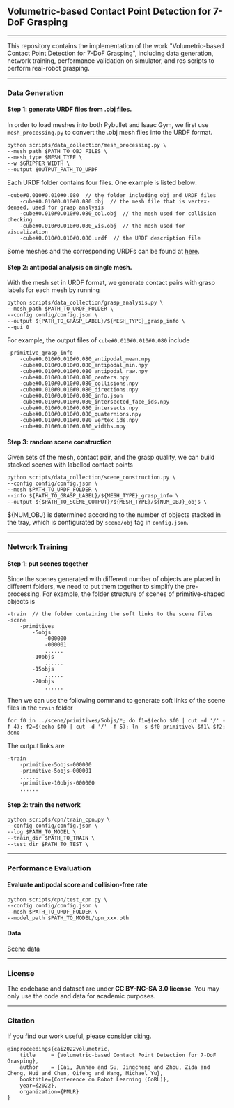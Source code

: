 ## Volumetric-based Contact Point Detection for 7-DoF Grasping

---

This repository contains the implementation of the work "Volumetric-based Contact Point Detection for 7-DoF Grasping", 
including data generation, network training, performance validation on simulator, and ros scripts to perform real-robot 
grasping. 

---

### Data Generation

#### Step 1: generate URDF files from .obj files.

In order to load meshes into both Pybullet and Isaac Gym, we first use ```mesh_processing.py``` to convert 
the .obj mesh files into the URDF format. 
```angular2html
python scripts/data_collection/mesh_processing.py \ 
--mesh_path $PATH_TO_OBJ_FILES \ 
--mesh_type $MESH_TYPE \ 
--w $GRIPPER_WIDTH \ 
--output $OUTPUT_PATH_TO_URDF
```
Each URDF folder contains four files. One example is listed below:
```
-cube#0.010#0.010#0.080  // the folder including obj and URDF files
    -cube#0.010#0.010#0.080.obj  // the mesh file that is vertex-densed, used for grasp analysis
    -cube#0.010#0.010#0.080_col.obj  // the mesh used for collision checking
    -cube#0.010#0.010#0.080_vis.obj  // the mesh used for visualization
    -cube#0.010#0.010#0.080.urdf  // the URDF description file
```
Some meshes and the corresponding URDFs can be found at [here](https://hkustconnect-my.sharepoint.com/:f:/g/personal/jcaiaq_connect_ust_hk/Eg4f-0GgktJPlkdMo5bmIbsBto0S8kOQohsltrZz7ZwujA?e=h6UEg9).

#### Step 2: antipodal analysis on single mesh. 

With the mesh set in URDF format, we generate contact pairs with grasp labels for each mesh by running
```angular2html
python scripts/data_collection/grasp_analysis.py \ 
--mesh_path $PATH_TO_URDF_FOLDER \ 
--config config/config.json \ 
--output ${PATH_TO_GRASP_LABEL}/${MESH_TYPE}_grasp_info \ 
--gui 0
```
For example, the output files of ```cube#0.010#0.010#0.080``` include
```angular2html
-primitive_grasp_info
    -cube#0.010#0.010#0.080_antipodal_mean.npy
    -cube#0.010#0.010#0.080_antipodal_min.npy
    -cube#0.010#0.010#0.080_antipodal_raw.npy
    -cube#0.010#0.010#0.080_centers.npy
    -cube#0.010#0.010#0.080_collisions.npy
    -cube#0.010#0.010#0.080_directions.npy
    -cube#0.010#0.010#0.080_info.json
    -cube#0.010#0.010#0.080_intersected_face_ids.npy
    -cube#0.010#0.010#0.080_intersects.npy
    -cube#0.010#0.010#0.080_quaternions.npy
    -cube#0.010#0.010#0.080_vertex_ids.npy
    -cube#0.010#0.010#0.080_widths.npy
```

#### Step 3: random scene construction

Given sets of the mesh, contact pair, and the grasp quality, we can build stacked scenes with labelled contact points
```angular2html
python scripts/data_collection/scene_construction.py \
--config config/config.json \ 
--mesh $PATH_TO_URDF_FOLDER \ 
--info ${PATH_TO_GRASP_LABEL}/${MESH_TYPE}_grasp_info \ 
--output ${$PATH_TO_SCENE_OUTPUT}/${MESH_TYPE}/${NUM_OBJ}_objs \
```
${NUM_OBJ} is determined according to the number of objects stacked in the tray, which is configurated 
by ```scene/obj``` tag in ```config.json```.

---

### Network Training

#### Step 1: put scenes together

Since the scenes generated with different number of objects are placed in different folders, we need to put them 
together to simplify the pre-processing. For example, the folder structure of scenes of primitive-shaped objects is 
```angular2html
-train  // the folder containing the soft links to the scene files
-scene
    -primitives
        -5objs
            -000000
            -000001
            ......
        -10objs
            ......
        -15objs
            ......
        -20objs
            ......
```
Then we can use the following command to generate soft links of the scene files in the ```train``` folder
```angular2html
for f0 in ../scene/primitives/5objs/*; do f1=$(echo $f0 | cut -d '/' -f 4); f2=$(echo $f0 | cut -d '/' -f 5); ln -s $f0 primitive\-$f1\-$f2; done
```
The output links are 
```angular2html
-train
    -primitive-5objs-000000
    -primitive-5objs-000001
    ......
    -primitive-10objs-000000
    ......
```

#### Step 2: train the network
```angular2html
python scripts/cpn/train_cpn.py \ 
--config config/config.json \ 
--log $PATH_TO_MODEL \ 
--train_dir $PATH_TO_TRAIN \ 
--test_dir $PATH_TO_TEST \
```

---

### Performance Evaluation

#### Evaluate antipodal score and collision-free rate
```angular2html
python scripts/cpn/test_cpn.py \ 
--config config/config.json \ 
--mesh $PATH_TO_URDF_FOLDER \ 
--model_path $PATH_TO_MODEL/cpn_xxx.pth
```

#### Data

[Scene data](https://hkustconnect-my.sharepoint.com/:f:/g/personal/jcaiaq_connect_ust_hk/Eg4f-0GgktJPlkdMo5bmIbsBto0S8kOQohsltrZz7ZwujA?e=h6UEg9)

---

### License

The codebase and dataset are under **CC BY-NC-SA 3.0 license**. You may only use the code and data for academic purposes.

---

### Citation
If you find our work useful, please consider citing.
```
@inproceedings{cai2022volumetric,
    title     = {Volumetric-based Contact Point Detection for 7-DoF Grasping},
    author    = {Cai, Junhao and Su, Jingcheng and Zhou, Zida and Cheng, Hui and Chen, Qifeng and Wang, Michael Yu},
    booktitle={Conference on Robot Learning (CoRL)},
    year={2022},
    organization={PMLR}
}
```
